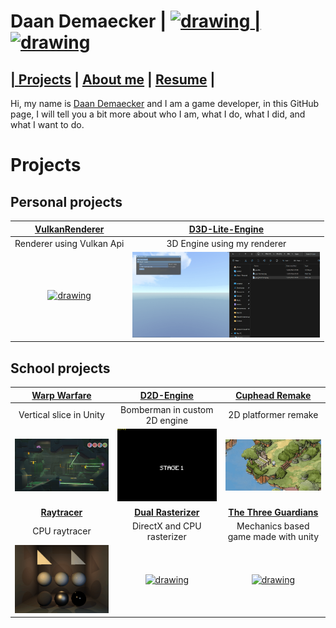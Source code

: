 # Daan Demaecker | <a href="https://www.linkedin.com/in/daan-demaecker-3737b0265/"><img src="https://content.linkedin.com/content/dam/me/business/en-us/amp/brand-site/v2/bg/LI-Bug.svg.original.svg" alt="drawing" width="25"/> | <a href="https://github.com/DaanDemaecker"><img src="https://github.githubassets.com/assets/GitHub-Mark-ea2971cee799.png" alt="drawing" width="25"/>

## | [Projects](#Projects)  |    [About me](AboutMe.md)  |    [Resume](Content/DaanDemaeckerCV.pdf) |
Hi, my name is [Daan Demaecker](AboutMe.md) and I am a game developer, in this GitHub page, I will tell you a bit more about who I am, what I do, what I did, and what I want to do.  

# Projects

## Personal projects

|[**VulkanRenderer**](Projects/VulkanRenderer.md)|[**D3D-Lite-Engine**](Projects/D3D-Lite-Engine.md)|
|:----------------------------------------:|:----------------------------------------:|
| Renderer using Vulkan Api | 3D Engine using my renderer |
|<a href="Projects/VulkanRenderer.md"><img src="Content/VulkanRenderer3D.gif" alt="drawing" width="300"/>|<a href="Projects/D3D-Lite-Engine.md"><img src="Content/D3D-Lite-Engine.gif" alt="drawing" width="300"/>|


## School projects

|[**Warp Warfare**](Projects/WarpWarfare.md)|[**D2D-Engine**](Projects/D2D-Engine.md)|[**Cuphead Remake**](Projects/CupheadRemake)|
|:----------------------------------------:|:----------------------------------------:|:----------------------------------------:|
| Vertical slice in Unity| Bomberman in custom 2D engine | 2D platformer remake |
|<a href="Projects/WarpWarfare.md"><img src="Content/WarpWarfare.png" alt="drawing" width="300"/></a>|<a href="Projects/D2D-Engine.md"><img src="Content/Bomberman.gif" alt="drawing" width="300"/>|<a href="Projects/CupheadRemake.md"><img src="Content/Cuphead.gif" alt="drawing" width="300"/>|
|[**Raytracer**](Projects/SoftwareRayTracer.md)|[**Dual Rasterizer**](Projects/DualRasterizer.md)|[**The Three Guardians**](https://github.com/DaanDemaecker/TheThreeGuardians)|
| CPU raytracer | DirectX and CPU rasterizer | Mechanics based game made with unity |
|<a href="Projects/SoftwareRayTracer.md"><img src="Content/RayTracer.gif" alt="drawing" width="300"/>|<a href="Projects/DualRasterizer.md"><img src="Content/DualRasterizer.gif" alt="drawing" width="300"/>| <a href="Projects/TheThreeGuardians.md"><img src="Content/TheThreeGuardians.gif" alt="drawing" width="300"/>

